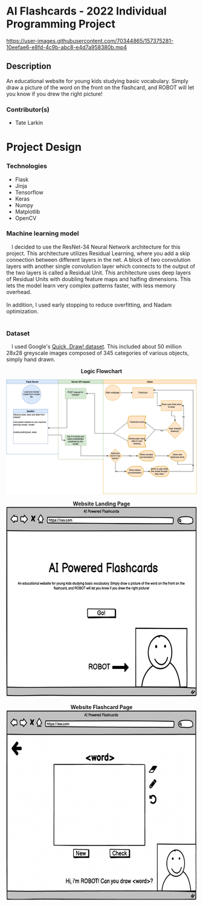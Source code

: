 # AI Flashcards - 2022 Individual Programming Project





https://user-images.githubusercontent.com/70344865/157375281-10eefae6-e8fd-4c9b-abc8-e4d7a958380b.mp4






## Description
An educational website for young kids studying basic vocabulary. Simply draw a picture of the word on the front on the flashcard, and ROBOT will let you know if you drew the right picture!

### Contributor(s)
* Tate Larkin                                   


<p align="center">
    <h1>Project Design</h1>
</p>

### Technologies
* Flask
* Jinja
* Tensorflow
* Keras
* Numpy
* Matplotlib
* OpenCV

### Machine learning model
&emsp;I decided to use the ResNet-34 Neural Network architecture for this project. This architecture utilizes Residual Learning, where you add a skip connection between different layers in the net. A block of two convolution layers with another single convolution layer which connects to the output of the two layers is called a Residual Unit. This architecture uses deep layers of Residual Units with doubling feature maps and halfing dimensions. This lets the model learn very complex patterns faster, with less memory overhead.
<br>
<br>
In addition, I used early stopping to reduce overfitting, and Nadam optimization.
<br>
<br>
### Dataset
&emsp;I used Google's [Quick, Draw! dataset](https://github.com/googlecreativelab/quickdraw-dataset). This included about 50 million 28x28 greyscale images composed of 345 categories of various objects, simply hand drawn.

<p align="center">
    <b>Logic Flowchart</b>
</p>

![flowchart](https://github.com/tate8/2022IndividualProject/blob/main/images/AIFlashcards.png)

<p align="center">
    <b>Website Landing Page</b>
    <br>
    <img src="https://github.com/tate8/2022IndividualProject/blob/main/images/AIFlashcardsLandingPage.png" width="700" height="500"></img>
    <br>
    <br>
    <b>Website Flashcard Page</b>
    <br>
    <img src="https://github.com/tate8/2022IndividualProject/blob/main/images/AIFlashcardsCardPage.png" width="700" height="500"></img>
</p>
